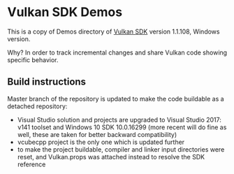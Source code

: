 # Vulkan SDK Demos

This is a copy of Demos directory of [Vulkan SDK](https://www.lunarg.com/vulkan-sdk/) version 1.1.108, Windows version.

Why? In order to track incremental changes and share Vulkan code showing specific behavior.

## Build instructions

Master branch of the repository is updated to make the code buildable as a detached repository:

- Visual Studio solution and projects are upgraded to Visual Studio 2017: v141 toolset and Windows 10 SDK 10.0.16299 (more recent will do fine as well, these are taken for better backward compatibility)
- vcubecpp project is the only one which is updated further
- to make the project buildable, compiler and linker input directories were reset, and Vulkan.props was attached instead to resolve the SDK reference
